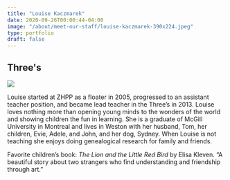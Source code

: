 ```yaml
---
title: "Louise Kaczmarek"
date: 2020-09-26T00:00:44-04:00
image: "/about/meet-our-staff/louise-kaczmarek-390x224.jpeg"
type: portfolio
draft: false
---
```


## Three's

![](/about/meet-our-staff/louise-kaczmarek-150x150.jpeg)

Louise started at ZHPP as a floater in 2005, progressed to an assistant teacher position, and became lead teacher in the Three’s in 2013. Louise loves nothing more than opening young minds to the wonders of the world and showing children the fun in learning. She is a graduate of McGill University in Montreal and lives in Weston with her husband, Tom, her children, Evie, Adele, and John, and her dog, Sydney. When Louise is not teaching she enjoys doing genealogical research for family and friends.

Favorite children’s book: *The Lion and the Little Red Bird* by Elisa Kleven. “A beautiful story about two strangers who find understanding and friendship through art.”
